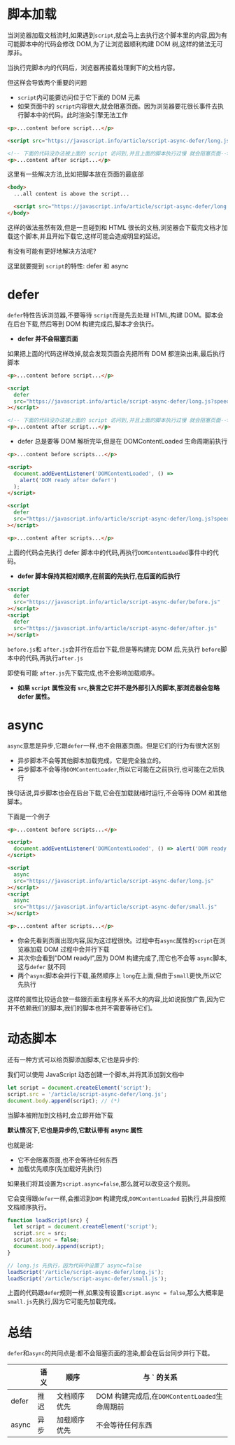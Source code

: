 # 脚本加载

当浏览器加载文档流时,如果遇到`script`,就会马上去执行这个脚本里的内容,因为有可能脚本中的代码会修改 DOM,为了让浏览器顺利构建 DOM 树,这样的做法无可厚非。

当执行完脚本内的代码后，浏览器再接着处理剩下的文档内容。

但这样会导致两个重要的问题

- `script`内可能要访问位于它下面的 DOM 元素
- 如果页面中的 `script`内容很大,就会阻塞页面。因为浏览器要花很长事件去执行脚本中的代码。此时渲染引擎无法工作

```html
<p>...content before script...</p>

<script src="https://javascript.info/article/script-async-defer/long.js?speed=1"></script>

<!-- 下面的代码没办法被上面的 script 访问到,并且上面的脚本执行过慢 就会阻塞页面-->
<p>...content after script...</p>
```

这里有一些解决方法,比如把脚本放在页面的最底部

```html
<body>
  ...all content is above the script...

  <script src="https://javascript.info/article/script-async-defer/long.js?speed=1"></script>
</body>
```

这样的做法虽然有效,但是一旦碰到和 HTML 很长的文档,浏览器会下载完文档才加载这个脚本,并且开始下载它,这样可能会造成明显的延迟。

有没有可能有更好地解决方法呢?

这里就要提到 `script`的特性: defer 和 async

# defer

`defer`特性告诉浏览器,不要等待 `script`而是先去处理 HTML,构建 DOM。脚本会在后台下载,然后等到 DOM 构建完成后,脚本才会执行。

- **defer 并不会阻塞页面**

如果把上面的代码这样改掉,就会发现页面会先把所有 DOM 都渲染出来,最后执行脚本

```html
<p>...content before script...</p>

<script
  defer
  src="https://javascript.info/article/script-async-defer/long.js?speed=1"
></script>

<!-- 下面的代码没办法被上面的 script 访问到,并且上面的脚本执行过慢 就会阻塞页面-->
<p>...content after script...</p>
```

- defer 总是要等 DOM 解析完毕,但是在 DOMContentLoaded 生命周期前执行

```html
<p>...content before scripts...</p>

<script>
  document.addEventListener('DOMContentLoaded', () =>
    alert('DOM ready after defer!')
  );
</script>

<script
  defer
  src="https://javascript.info/article/script-async-defer/long.js?speed=1"
></script>

<p>...content after scripts...</p>
```

上面的代码会先执行 defer 脚本中的代码,再执行`DOMContentLoaded`事件中的代码。

- **defer 脚本保持其相对顺序,在前面的先执行,在后面的后执行**

```html
<script
  defer
  src="https://javascript.info/article/script-async-defer/before.js"
></script>
<script
  defer
  src="https://javascript.info/article/script-async-defer/after.js"
></script>
```

`before.js`和 `after.js`会并行在后台下载,但是等构建完 DOM 后,先执行 `before`脚本中的代码,再执行`after.js`

即使有可能 `after.js`先下载完成,也不会影响加载顺序。

- **如果 `script` 属性没有 `src`,换言之它并不是外部引入的脚本,那浏览器会忽略 defer 属性。**

# async

`async`意思是异步,它跟`defer`一样,也不会阻塞页面。但是它们的行为有很大区别

- 异步脚本不会等其他脚本加载完成，它是完全独立的。
- 异步脚本不会等待`DOMContentLoader`,所以它可能在之前执行,也可能在之后执行

换句话说,异步脚本也会在后台下载,它会在加载就绪时运行,不会等待 DOM 和其他脚本。

下面是一个例子

```html
<p>...content before scripts...</p>

<script>
  document.addEventListener('DOMContentLoaded', () => alert('DOM ready!'));
</script>

<script
  async
  src="https://javascript.info/article/script-async-defer/long.js"
></script>
<script
  async
  src="https://javascript.info/article/script-async-defer/small.js"
></script>

<p>...content after scripts...</p>
```

- 你会先看到页面出现内容,因为这过程很快。过程中有`async`属性的`script`在浏览器加载 DOM 过程中会并行下载
- 其次你会看到"DOM ready!",因为 DOM 构建完成了,而它也不会等 `async`脚本,这与`defer` 就不同
- 两个`async`脚本会并行下载,虽然顺序上 `long`在上面,但由于`small`更快,所以它先执行

这样的属性比较适合放一些跟页面主程序关系不大的内容,比如说投放广告,因为它并不依赖我们的脚本,我们的脚本也并不需要等待它们。

# 动态脚本

还有一种方式可以给页脚添加脚本,它也是异步的:

我们可以使用 JavaScript 动态创建一个脚本,并将其添加到文档中

```javascript
let script = document.createElement('script');
script.src = '/article/script-async-defer/long.js';
document.body.append(script); // (*)
```

当脚本被附加到文档时,会立即开始下载

**默认情况下,它也是异步的,它默认带有 async 属性**

也就是说:

- 它不会阻塞页面,也不会等待任何东西
- 加载优先顺序(先加载好先执行)

如果我们将其设置为`script.async=false`,那么就可以改变这个规则。

它会变得跟`defer`一样,会推迟到`DOM` 构建完成,`DOMContentLoaded` 前执行,并且按照文档顺序执行。

```javascript
function loadScript(src) {
  let script = document.createElement('script');
  script.src = src;
  script.async = false;
  document.body.append(script);
}

// long.js 先执行，因为代码中设置了 async=false
loadScript('/article/script-async-defer/long.js');
loadScript('/article/script-async-defer/small.js');
```

上面的代码跟`defer`规则一样,如果没有设置`script.async = false`,那么大概率是`small.js`先执行,因为它可能先加载完成。

# 总结

`defer`和`async`的共同点是:都不会阻塞页面的渲染,都会在后台同步并行下载。

|       | 语义 | 顺序         | 与 ` 的关系                                   |
| ----- | ---- | ------------ | --------------------------------------------- |
| defer | 推迟 | 文档顺序优先 | DOM 构建完成后,在`DOMContentLoaded`生命周期前 |
| async | 异步 | 加载顺序优先 | 不会等待任何东西                              |
